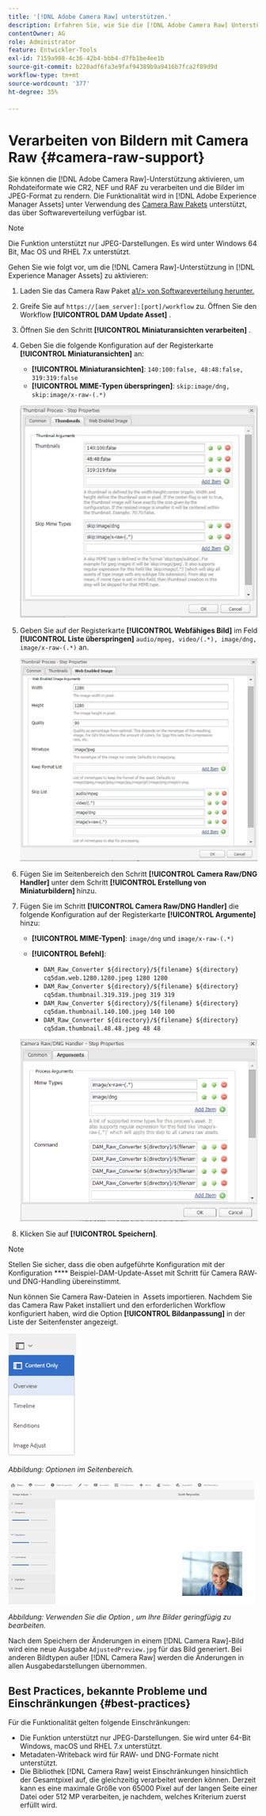 ```yaml
---
title: '[!DNL Adobe Camera Raw] unterstützen.'
description: Erfahren Sie, wie Sie die [!DNL Adobe Camera Raw] Unterstützung in [!DNL Adobe Experience Manager Assets] aktivieren.
contentOwner: AG
role: Administrator
feature: Entwickler-Tools
exl-id: 7159a908-4c36-42b4-bbb4-d7fb1be4ee1b
source-git-commit: b220adf6fa3e9faf94389b9a9416b7fca2f89d9d
workflow-type: tm+mt
source-wordcount: '377'
ht-degree: 35%

---
```


# Verarbeiten von Bildern mit Camera Raw {#camera-raw-support}

Sie können die [!DNL Adobe Camera Raw]-Unterstützung aktivieren, um Rohdateiformate wie CR2, NEF und RAF zu verarbeiten und die Bilder im JPEG-Format zu rendern. Die Funktionalität wird in [!DNL Adobe Experience Manager Assets] unter Verwendung des [Camera Raw Pakets](https://experience.adobe.com/#/downloads/content/software-distribution/en/aem.html?package=/content/software-distribution/en/details.html/content/dam/aem/public/adobe/packages/aem630/product/assets/aem-assets-cameraraw-pkg) unterstützt, das über Softwareverteilung verfügbar ist.

>[!NOTE]
>
>Die Funktion unterstützt nur JPEG-Darstellungen. Es wird unter Windows 64 Bit, Mac OS und RHEL 7.x unterstützt.

Gehen Sie wie folgt vor, um die [!DNL Camera Raw]-Unterstützung in [!DNL Experience Manager Assets] zu aktivieren:

1. Laden Sie das Camera Raw Paket [a1/> von Softwareverteilung herunter.](https://experience.adobe.com/#/downloads/content/software-distribution/en/aem.html?package=/content/software-distribution/en/details.html/content/dam/aem/public/adobe/packages/aem630/product/assets/aem-assets-cameraraw-pkg)
1. Greife Sie auf `https://[aem_server]:[port]/workflow` zu. Öffnen Sie den Workflow **[!UICONTROL DAM Update Asset]** .
1. Öffnen Sie den Schritt **[!UICONTROL Miniaturansichten verarbeiten]** .
1. Geben Sie die folgende Konfiguration auf der Registerkarte **[!UICONTROL Miniaturansichten]** an:

   * **[!UICONTROL Miniaturansichten]**:  `140:100:false, 48:48:false, 319:319:false`
   * **[!UICONTROL MIME-Typen überspringen]**: `skip:image/dng, skip:image/x-raw-(.*)`

   ![chlimage_1-128](assets/chlimage_1-334.png)

1. Geben Sie auf der Registerkarte **[!UICONTROL Webfähiges Bild]** im Feld **[!UICONTROL Liste überspringen]** `audio/mpeg, video/(.*), image/dng, image/x-raw-(.*)` an.

   ![chlimage_1-129](assets/chlimage_1-335.png)

1. Fügen Sie im Seitenbereich den Schritt **[!UICONTROL Camera Raw/DNG Handler]** unter dem Schritt **[!UICONTROL Erstellung von Miniaturbildern]** hinzu.
1. Fügen Sie im Schritt **[!UICONTROL Camera Raw/DNG Handler]** die folgende Konfiguration auf der Registerkarte **[!UICONTROL Argumente]** hinzu:

   * **[!UICONTROL MIME-Typen]**:  `image/dng` und  `image/x-raw-(.*)`
   * **[!UICONTROL Befehl]**:

      * `DAM_Raw_Converter ${directory}/${filename} ${directory} cq5dam.web.1280.1280.jpeg 1280 1280`
      * `DAM_Raw_Converter ${directory}/${filename} ${directory} cq5dam.thumbnail.319.319.jpeg 319 319`
      * `DAM_Raw_Converter ${directory}/${filename} ${directory} cq5dam.thumbnail.140.100.jpeg 140 100`
      * `DAM_Raw_Converter ${directory}/${filename} ${directory} cq5dam.thumbnail.48.48.jpeg 48 48`

   ![chlimage_1-130](assets/chlimage_1-336.png)

1. Klicken Sie auf **[!UICONTROL Speichern]**.

>[!NOTE]
>
>Stellen Sie sicher, dass die oben aufgeführte Konfiguration mit der Konfiguration **** Beispiel-DAM-Update-Asset mit Schritt für Camera RAW- und DNG-Handling übereinstimmt.

Nun können Sie Camera Raw-Dateien in  Assets importieren. Nachdem Sie das Camera Raw Paket installiert und den erforderlichen Workflow konfiguriert haben, wird die Option **[!UICONTROL Bildanpassung]** in der Liste der Seitenfenster angezeigt.

![chlimage_1-131](assets/chlimage_1-337.png)

*Abbildung: Optionen im Seitenbereich.*

![chlimage_1-132](assets/chlimage_1-338.png)

*Abbildung: Verwenden Sie die Option , um Ihre Bilder geringfügig zu bearbeiten.*

Nach dem Speichern der Änderungen in einem [!DNL Camera Raw]-Bild wird eine neue Ausgabe `AdjustedPreview.jpg` für das Bild generiert. Bei anderen Bildtypen außer [!DNL Camera Raw] werden die Änderungen in allen Ausgabedarstellungen übernommen.

## Best Practices, bekannte Probleme und Einschränkungen {#best-practices}

Für die Funktionalität gelten folgende Einschränkungen:

* Die Funktion unterstützt nur JPEG-Darstellungen. Sie wird unter 64-Bit Windows, macOS und RHEL 7.x unterstützt.
* Metadaten-Writeback wird für RAW- und DNG-Formate nicht unterstützt.
* Die Bibliothek [!DNL Camera Raw] weist Einschränkungen hinsichtlich der Gesamtpixel auf, die gleichzeitig verarbeitet werden können. Derzeit kann es eine maximale Größe von 65000 Pixel auf der langen Seite einer Datei oder 512 MP verarbeiten, je nachdem, welches Kriterium zuerst erfüllt wird.
